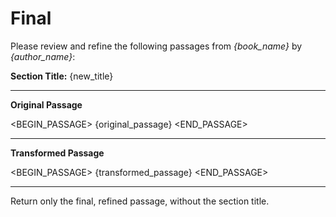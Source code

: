 # Final

Please review and refine the following passages from *{book_name}* by *{author_name}*:

**Section Title:** {new_title}

---

**Original Passage**

<BEGIN_PASSAGE>
{original_passage}
<END_PASSAGE>

---

**Transformed Passage**

<BEGIN_PASSAGE>
{transformed_passage}
<END_PASSAGE>

---

Return only the final, refined passage, without the section title.

